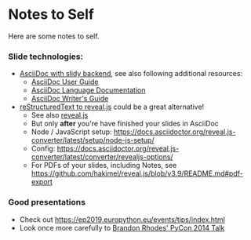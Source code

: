 # Notes to Self

Here are some notes to self.

### Slide technologies:

- [AsciiDoc with slidy backend](https://asciidoc-py.github.io/slidy.html), see also following additional resources:
  - [AsciiDoc User Guide](https://asciidoc-py.github.io/userguide.html) 
  - [AsciiDoc Language Documentation](https://docs.asciidoctor.org/asciidoc/latest/)
  - [AsciiDoc Writer's Guide](https://asciidoctor.org/docs/asciidoc-writers-guide/)
- [reStructuredText to reveal.js](https://github.com/LLNL/rst2slides) could be a great alternative!
  - See also [reveal.js](https://github.com/hakimel/reveal.js/)
  - But only **after** you're have finished your slides in AsciiDoc
  - Node / JavaScript setup: https://docs.asciidoctor.org/reveal.js-converter/latest/setup/node-js-setup/
  - Config: https://docs.asciidoctor.org/reveal.js-converter/latest/converter/revealjs-options/
  - For PDFs of your slides, including Notes, see
    https://github.com/hakimel/reveal.js/blob/v3.9/README.md#pdf-export 
    
### Good presentations
- Check out https://ep2019.europython.eu/events/tips/index.html
- Look once more carefully to [Brandon Rhodes' PyCon 2014 Talk](https://www.youtube.com/watch?v=fYlnfvKVDoM&t=331s&ab_channel=PyCon2014)
